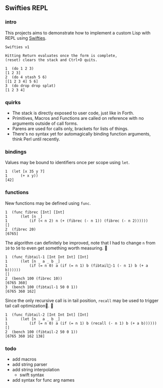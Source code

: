 ## Swifties REPL

### intro
This projects aims to demonstrate how to implement a custom Lisp with REPL using [Swifties](https://github.com/codr7/swifties).

```
Swifties v1

Hitting Return evaluates once the form is complete,
(reset) clears the stack and Ctrl+D quits.

1  (do 1 2 3)
[1 2 3]
2  (do 4 stash 5 6)
[[1 2 3 4] 5 6]
3  (do drop drop splat)
[1 2 3 4]
```

### quirks
- The stack is directly exposed to user code, just like in Forth.
- Primitives, Macros and Functions are called on reference with no arguments outside of call forms.
- Parens are used for calls only, brackets for lists of things.
- There's no syntax yet for automagically binding function arguments, think Perl until recently.

### bindings
Values may be bound to identifiers once per scope using `let`.

```
1  (let [x 35 y 7]
1      (+ x y))
[42]
```

### functions
New functions may be defined using `func`.

```
1  (func fibrec [Int] [Int]
1      (let [n _]
1          (if (< n 2) n (+ (fibrec (- n 1)) (fibrec (- n 2))))))
[]
2  (fibrec 20)
[6765]
```
The algorithm can definitely be improved, note that I had to change `n` from `10` to `50` to even get something worth measuring.

```
1  (func fibtail-1 [Int Int Int] [Int]
1      (let [n _ a _ b _]
1          (if (= n 0) a (if (= n 1) b (fibtail-1 (- n 1) b (+ a b))))))
[]
2  (bench 100 (fibrec 10))
[6765 360]
3  (bench 100 (fibtail-1 50 0 1))
[6765 360 162]
```

Since the only recursive call is in tail position, `recall` may be used to trigger tail call optimization.

```
1  (func fibtail-2 [Int Int Int] [Int]
1      (let [n _ a _ b _]
1          (if (= n 0) a (if (= n 1) b (recall (- n 1) b (+ a b))))))
[]
2  (bench 100 (fibtail-2 50 0 1))
[6765 360 162 138]
```

### todo
- add macros
- add string parser
- add string interpolation
    - swift syntax
- add syntax for func arg names
